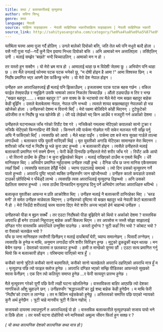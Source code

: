 ```yaml
---
title: कथा / बलात्कारीलाई मृत्युदण्ड
author: सविना सिन्धु
genre: कथा
language: नेपाली
source: साहित्य सङ्ग्रहालय - नेपाली साहित्यिक भकारीसाहित्य सङ्ग्रहालय | नेपाली साहित्यिक भकारी
source_link: http://sahityasangraha.com/category/%e0%a4%a8%e0%a5%87%e0%a4%aa%e0%a4%be%e0%a4%b2%e0%a5%80-%e0%a4%97%e0%a4%a6%e0%a5%8d%e0%a4%af/%e0%a4%a8%e0%a5%87%e0%a4%aa%e0%a4%be%e0%a4%b2%e0%a5%80-%e0%a4%95%e0%a4%a5%e0%a4%be/
---
```


यतीबेला घरमा आमा पूजा गर्दै होलिन् । उनले बालेको दियोको बत्ति, जति तेल थपे पनि मधुरो बल्दै होला । यसै गरी पूजा गर्दा--गर्दै कुनै दिन झ्याप्प निभ्ला दियोको बत्ति । अनि आमाको मन अत्तालिएला । तर्सिएलिन् उनी । मलाई सम्झेर 'बखते' भन्दै चिच्याउलिन् । आमाको मन न हो ।

तर यस्तो हुन सक्दैन । यो मेरो भ्रम मात्र हो । आमालाई थाहा छ म विदेशी जेलमा छु । अभियोग पनि थाहा छ । तर मैले उनलाई फोनमा पटक पटक भनेको छु, "म दोषी होइन है आमा !" आमा विश्वस्त छिन् । म निर्दोष प्रमाणित भएर आफ्नै देश फर्किन्छु भनेर । यो मेरो देश नेपाल होइन ।

उनीहरु अरु अपराधिहरुलाई झैं मलाई पनि झिकाउँछन् । इजलासमा पटक पटक बहस गर्छन । वकिल फाईल तेस्र्याउँछ र नबुझिने उसकै भाषाको लवज निकलेर चिच्याउँछ । औंलो ठड्याउँछ म तिर र भन्छ ,"बखत बहादुर......। बखत बहादुर !!" अरु वाक्य के के भट्यायो तर मैले मेरो नाम बखत बहादुर बाहेक केही बुझिँन । उसले बेलाबेलामा नेपाल, नेपाल पनि भन्थ्यो । त्यसले शायद बखतबहादुर नेपालको हो भन्न खोजेको होला । उनीहरुको देशमा म विरानो थिएँ । मेरो पक्षमा बोलिदिने कोही थिएनन् । टुटेफुटेको अंग्रेजीमा त म निर्दोष छु भन्न खोजेकै हो । धेरै पढे लेखेको भए किन आउँथे र मजदुरी गर्न अर्काको देशमा ।

उनीहरुले घटनास्थल जाँच गरेको रिर्पोट पेश गरे । नजिकैको गमलामा भेटिएको कपालको सानो टुक्रा र नजिकै भेटिएको फिन्गरप्रिन्ट मेरै थियो । किनभने त्योे पार्कमा गोडमेल गरी सकेर मलजल गरी साँझ पर्नु अघि नै फर्किएको थिएँ । त्यसपछि को आयो । मैले थाहा पाइँन । पार्कमा दश बजे मात्र सुरक्षा गार्डले ताल्चा लगाउँथ्यो । बलात्कार पछि युवती मारिएकी थिई । मृत युवतीको अगाडि भेटिएका सामानहरु मेरा थिएनन । शरीरको जाँच गर्दा म निर्दोष छु भन्ने कुरा प्रष्ट हुन्थ्यो । म बलात्कारी होइन । त्यसैले उनीहरुले मलाई बलात्कारी प्रमाणित गर्न सक्ने छैनन् । फेरी केही दिनपछि उनीहरुले मेरो शरीर जाँच गरे । रिर्पोट अर्के आयो । यो विरानो ठाउँमा के हुँदैछ ! म कुरा बुझिरहेको थिइन । मलाई राखिएको ठाउँमा म एक्लो थिईँन । धेरै मानिसहरु थिए । अभियोग प्रमाणित नहुँदासम्म उनीहरु त्यही हुन्थे । दैनिक पाँच छ जना मानिस एकैसमयमा त्यहाँ छिर्थे । त्यसपछि यताउता हेरेँझैं गर्दथे । च्याप्प एउटालाई समात्थे । त्यो दिन उसको मृत्युवरण गर्ने पालो हुन्थ्यो । अपराधि पुष्टि भएको ब्यक्ति उनीहरुसँग जान खोज्दैनथ्यो । उनीहरु कालो कपडाले उसको टाउको छोपिदिन्थे र घँचेड्दै लान्थे । त्यसपछि त्यस अपराधिलाई मृत्युदण्ड दिइन्थ्यो । अनि उसको देहलिला समाप्त हुन्थ्यो । त्यस ठाउँमा दिनकादिन मृत्युदण्ड दिनु पर्ने अभियोग लागेका अपराधिहरु थपिन्थे ।

बलात्कृत युवतीका आफन्त म प्रति आक्रोशित थिए । उनीहरु मलाई नै बलात्कारी ठानिरहेका थिए । 'ब्लड मनी' ले समेत उनीहरु मान्नेवाला थिएनन् । उनीहरुको दृष्टिमा यो बखत बहादुर भन्ने नेपाली केटो बलात्कारी नै हो । मेरो जिउँदो शरीरलाई चरम यातना दिएर मेरो शरीर अन्त्य भएको हेर्न चाहान्थे उनीहरु ।

उनीहरुको पीडा म बुझ्न सक्थेँ । तर एउटा निर्दोषको पीडा बुझिदिने को थियो र अर्काको देशमा ? वास्तविक अपराधि झैं बनेर टाउको निहुराउनु बाहेक अर्को बिकल्प थिएन । तर अपसोस म जस्तै सोझा साझालाई दण्डित गरेर वास्तवकि अपराधिले उन्मुक्ति पाउनेछ । कस्तो दुर्भाग्य ? त्रुटी कहाँ निर भयो ? कोबाट भयो ? वा पैसाको चलखेल भयो ?  
पाँच छ जना मानिसहरु त्यसैगरी छिर्नेछन् र मलाई दायाँबायाँ घेरी, च्याप्प समात्नेछन् । घिसार्दै लग्नेछन् । त्यसपछि के हुनेछ म माथि, अनुमान लगाउँदा पनि शरीर सिरिङ्ग हुन्छ । मुटुको ढुकढुकी बढ्न थाल्छ । मन बेचैन रहन्छ । देवताको पालामा त छलकपट हुन्थ्यो । हामी त मान्छेको युगमा छौं । एउटा सत्य प्रमाणित गर्नु थियो कि म बलात्कारी होइन । परिबन्दमा पारिएको मात्र हुँ ।

कसैको सानो त्रुटिले कसैको सानो बदमासिले, कसैको सानो चलखेलले अपराधि ठहरिएको अपराधि मात्र हुँ म । मृत्युदण्ड पछि त्यो फाइल क्लोज हुनेछ । अपराधि दण्डित भएको सम्झि पीडितका आफन्तले सुखको श्वास फेर्नेछन् । एक दिन त्यो कलियुग समाप्त हुनेछ ...र फेरी सत्ययुग प्रारम्भ हुनेछ ।

मैले मृत्युवरण गरेको युगौं पछि फेरी त्यही घटना खोतलिनेछ । वास्तविकता बाहिर आएपछि त्यो देशका नागरिकले आँशु चुहाउने छन् । उनीहरुसँग 'श्रद्धाञ्जली'का दुई शब्द बाहेक केही हुनेछैन । म माथि फेरी 'निर्दोष'को ट्याग त लाग्नेछ । तर म बिलिन भईसकेको हुनेछु । अस्तित्वको समाप्ति पछि पाएको न्यायको कुनै अर्थ हुनेछैन । त्रुटी चाहे मानवीय त्रुटी नै किन नहोस् ।

सजायको दायरमा ल्याउनुपर्ने त अपराधिलाई पो हो । वास्तविक बलात्कारीले मृत्युदण्डको सजाय पायो भने त ठिकै होला । तर यस्तै घटना दोहोरियो भने मानिसको अमूल्य जीवन फिर्ता हुन सक्छ र ?

*( यो कथा काल्पनिक देशको काल्पनिक कथा मात्र हो )*
